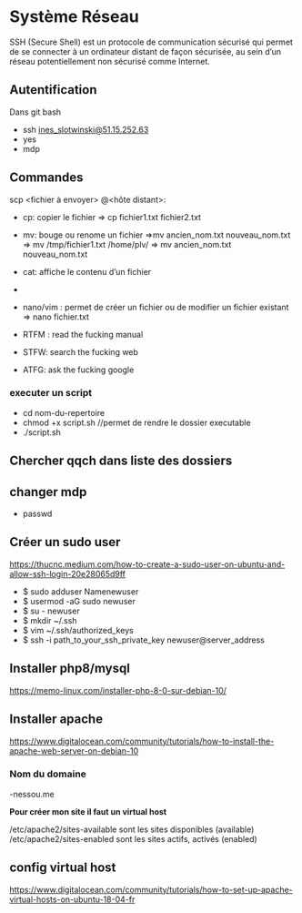 # Système Réseau

SSH (Secure Shell) est un protocole de communication sécurisé qui permet de se connecter à un ordinateur distant de façon sécurisée, au sein d’un réseau potentiellement non sécurisé comme Internet.

## Autentification

Dans git bash 

- ssh ines_slotwinski@51.15.252.63
- yes 
- mdp

## Commandes
scp <fichier à envoyer> <utilisateur>@<hôte distant>:<dossier cible>
 - cp: copier le fichier => cp fichier1.txt fichier2.txt
-  mv: bouge ou renome un fichier =>mv ancien_nom.txt nouveau_nom.txt
=> mv /tmp/fichier1.txt /home/plv/
=> mv ancien_nom.txt nouveau_nom.txt
-  cat: affiche le contenu d’un fichier 
-  

 - nano/vim : permet de créer un fichier ou de modifier un fichier existant => nano fichier.txt
 - RTFM : read the fucking manual
 - STFW: search the fucking web
 - ATFG: ask the fucking google
 
 ### executer un script
 
 - cd nom-du-repertoire 
 - chmod +x script.sh //permet de rendre le dossier executable
 - ./script.sh 
 

## Chercher qqch dans liste des dossiers
 
 

## changer mdp

- passwd


## Créer un sudo user

https://thucnc.medium.com/how-to-create-a-sudo-user-on-ubuntu-and-allow-ssh-login-20e28065d9ff

- $ sudo adduser Namenewuser
- $ usermod -aG sudo newuser
- $ su - newuser
- $ mkdir ~/.ssh
- $ vim ~/.ssh/authorized_keys
- $ ssh -i path_to_your_ssh_private_key newuser@server_address


## Installer php8/mysql

https://memo-linux.com/installer-php-8-0-sur-debian-10/

## Installer apache 

https://www.digitalocean.com/community/tutorials/how-to-install-the-apache-web-server-on-debian-10


### Nom du domaine

-nessou.me


__Pour créer mon site il faut un virtual host__

/etc/apache2/sites-available sont les sites disponibles (available)
/etc/apache2/sites-enabled sont les sites actifs, activés (enabled)

## config virtual host

https://www.digitalocean.com/community/tutorials/how-to-set-up-apache-virtual-hosts-on-ubuntu-18-04-fr






